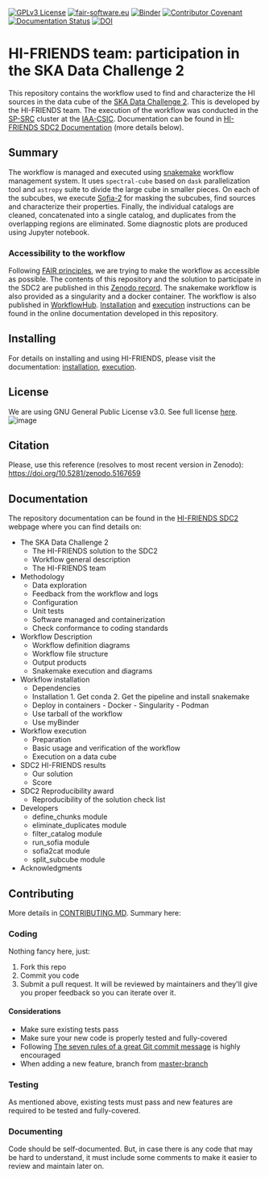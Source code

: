 [![GPLv3 License](https://img.shields.io/badge/License-GPL%20v3-yellow.svg)](https://opensource.org/licenses/)
[![fair-software.eu](https://img.shields.io/badge/fair--software.eu-%E2%97%8F%20%20%E2%97%8F%20%20%E2%97%8B%20%20%E2%97%8F%20%20%E2%97%8B-orange)](https://fair-software.eu)
[![Binder](https://mybinder.org/badge_logo.svg)](https://mybinder.org/v2/gh/HI-FRIENDS-SDC2/hi-friends/HEAD?urlpath=lab/tree/docs/source/_static/mybinder_execution.ipynb)
[![Contributor Covenant](https://img.shields.io/badge/Contributor%20Covenant-2.1-4baaaa.svg)](code_of_conduct.md)
[![Documentation Status](https://readthedocs.org/projects/hi-friends-sdc2/badge/?version=latest)](https://hi-friends-sdc2.readthedocs.io/en/latest/?badge=latest)
[![DOI](https://zenodo.org/badge/DOI/10.5281/zenodo.5167659.svg)](https://doi.org/10.5281/zenodo.5167659)


# HI-FRIENDS team: participation in the SKA Data Challenge 2

This repository contains the workflow used to find and characterize the HI sources in the data cube of the [SKA Data Challenge 2](https://sdc2.astronomers.skatelescope.org/). This is developed by the HI-FRIENDS team. The execution of the workflow was conducted in the [SP-SRC](https://spsrc-user-docs.readthedocs.io/en/latest/) cluster at the [IAA-CSIC](https://www.iaa.csic.es/en/). Documentation can be found in [HI-FRIENDS SDC2 Documentation](https://hi-friends-sdc2.readthedocs.io/en/latest/) (more details below).


## Summary

The workflow is managed and executed using [snakemake](https://snakemake.readthedocs.io/en/stable/) workflow management system. It uses `spectral-cube` based on `dask` parallelization tool and `astropy` suite to divide the large cube in smaller pieces. On each of the subcubes, we execute [Sofia-2](https://github.com/SoFiA-Admin/SoFiA-2) for masking the subcubes, find sources and characterize their properties. Finally, the individual catalogs are cleaned, concatenated into a single catalog, and duplicates from the overlapping regions are eliminated. Some diagnostic plots are produced using Jupyter notebook.

### Accessibility to the workflow

Following [FAIR principles](https://www.go-fair.org/fair-principles/), we are trying to make the workflow as accessible as possible. The contents of this repository and the solution to participate in the SDC2 are published in this [Zenodo record](https://zenodo.org/badge/latestdoi/385866513). The snakemake workflow is also provided as a singularity and a docker container. The workflow is also published in [WorkflowHub](https://workflowhub.eu/workflows/141). [Installation](https://hi-friends-sdc2.readthedocs.io/en/latest/installation.html) and [execution](https://hi-friends-sdc2.readthedocs.io/en/latest/execution.html) instructions can be found in the online documentation developed in this repository.

## Installing

For details on installing and using HI-FRIENDS, please visit the documentation: [installation](https://hi-friends-sdc2.readthedocs.io/en/latest/installation.html), [execution](https://hi-friends-sdc2.readthedocs.io/en/latest/execution.html).

## License

We are using GNU General Public License v3.0. See full license [here](https://github.com/HI-FRIENDS-SDC2/hi-friends/blob/master/LICENSE).
![image](https://user-images.githubusercontent.com/1053066/128527855-268a552d-108d-4920-9067-358098eb8f24.png)

## Citation

Please, use this reference (resolves to most recent version in Zenodo): https://doi.org/10.5281/zenodo.5167659


## Documentation

The repository documentation can be found in the [HI-FRIENDS SDC2](https://hi-friends-sdc2.readthedocs.io/en/latest/) webpage where you can find details on:

- The SKA Data Challenge 2
  - The HI-FRIENDS solution to the SDC2
  - Workflow general description
  - The HI-FRIENDS team
- Methodology
  - Data exploration
  - Feedback from the workflow and logs
  - Configuration
  - Unit tests
  - Software managed and containerization
  - Check conformance to coding standards
- Workflow Description
  - Workflow definition diagrams
  - Workflow file structure
  - Output products
  - Snakemake execution and diagrams
- Workflow installation
  - Dependencies
  - Installation
        1. Get conda
        2. Get the pipeline and install snakemake
  - Deploy in containers
        - Docker
        - Singularity
        - Podman
  - Use tarball of the workflow
  - Use myBinder
- Workflow execution
  - Preparation
  - Basic usage and verification of the workflow
  - Execution on a data cube
- SDC2 HI-FRIENDS results
  - Our solution
  - Score
- SDC2 Reproducibility award
  - Reproducibility of the solution check list
- Developers
  - define_chunks module
  - eliminate_duplicates module
  - filter_catalog module
  - run_sofia module
  - sofia2cat module
  - split_subcube module
- Acknowledgments


## Contributing

More details in [CONTRIBUTING.MD](https://github.com/HI-FRIENDS-SDC2/hi-friends/blob/master/CONTRIBUTING.md). Summary here:

### Coding

Nothing fancy here, just:

1. Fork this repo
1. Commit you code
1. Submit a pull request. It will be reviewed by maintainers and they'll give you proper feedback so you can iterate over it.

#### Considerations
- Make sure existing tests pass
- Make sure your new code is properly tested and fully-covered
- Following [The seven rules of a great Git commit message](https://chris.beams.io/posts/git-commit/#seven-rules) is highly encouraged
- When adding a new feature, branch from [master-branch](https://github.com/HI-FRIENDS-SDC2/hi-friends/tree/master)


### Testing

As mentioned above, existing tests must pass and new features are required to be tested and fully-covered.

### Documenting

Code should be self-documented. But, in case there is any code that may be hard to understand, it must include some comments to make it easier to review and maintain later on.
